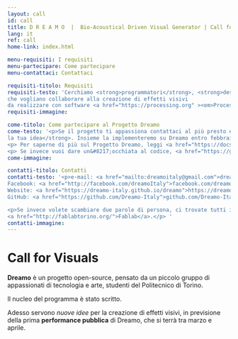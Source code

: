 ```yaml
---
layout: call
id: call
title: D R E A M O  |  Bio-Acoustical Driven Visual Generator | Call for Visuals
lang: it
ref: call
home-link: index.html

menu-requisiti: I requisiti
menu-partecipare: Come partecipare
menu-contattaci: Contattaci

requisiti-titolo: Requisiti
requisiti-testo: 'Cerchiamo <strong>programmatori</strong>, <strong>designer</strong>, <strong>visual artists</strong> o <strong>appassionati</strong>
che vogliano collaborare alla creazione di effetti visivi
da realizzare con software <a href="https://processing.org" ><em>Processing</em></a> (Java).'
requisiti-immagine:

come-titolo: Come partecipare al Progetto Dreamo
come-testo: '<p>Se il progetto ti appassiona contattaci al più presto e <strong>proponi
la tua idea</strong>. Insieme la implementeremo su Dreamo entro febbraio 2017. </p>
<p> Per saperne di più sul Progetto Dreamo, leggi <a href="https://docs.google.com/document/d/1OZDLGxfbXZeDAKrvFt3UCfgj15zuz4HuL2U-3lGGjKE/edit?usp=sharing"> questo documento. </a> </p>
<p> Se invece vuoi dare un&#8217;occhiata al codice, <a href="https://github.com/Dreamo-Italy"> questa </a> è la nostra pagina GitHub.</p>'
come-immagine:

contatti-titolo: Contatti
contatti-testo: '<p>e-mail: <a href="mailto:dreamoitaly@gmail.com">dreamoitaly@gmail.com</a><br>
Facebook: <a href="http://facebook.com/dreamoItaly">facebook.com/dreamoItaly</a><br>
Website: <a href="https://dreamo-italy.github.io/dreamo">https://dreamo-italy.github.io/dreamo</a><br>
GitHub: <a href="https://github.com/Dreamo-Italy">github.com/Dreamo-Italyy</a></p>

<p>Se invece volete scambiare due parole di persona, ci trovate tutti i mercoledì pomeriggio al
<a href="http://fablabtorino.org/">Fablab</a>.</p> '
contatti-immagine:
---
```


<h1>Call for Visuals</h1>
<p><b>Dreamo</b> è un progetto open-source, pensato da un piccolo gruppo di appassionati di tecnologia e arte,
studenti del Politecnico di Torino.</p>
<p> Il nucleo del programma è stato scritto. </p>
<p> Adesso servono <em>nuove idee</em> per la creazione di effetti visivi, in previsione della prima <b>performance pubblica</b> di Dreamo, che si terrà tra marzo e aprile.
</p>

<!-- link github:
Se invece vuoi dare un'occhiata al codice, <a href="https://github.com/Dreamo-Italy"> questa </a> è la nostra pagina GitHub.
-->
